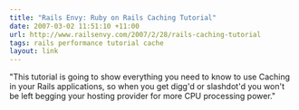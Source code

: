 ```yaml
---
title: "Rails Envy: Ruby on Rails Caching Tutorial"
date: 2007-03-02 11:51:10 +11:00
url: http://www.railsenvy.com/2007/2/28/rails-caching-tutorial
tags: rails performance tutorial cache
layout: link
---
```

"This tutorial is going to show everything you need to know to use Caching in your Rails applications, so when you get digg'd or slashdot'd you won't be left begging your hosting provider for more CPU processing power."
